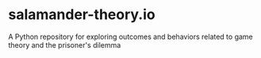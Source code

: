 # salamander-theory.io
A Python repository for exploring outcomes and behaviors related to game theory and the prisoner's dilemma
